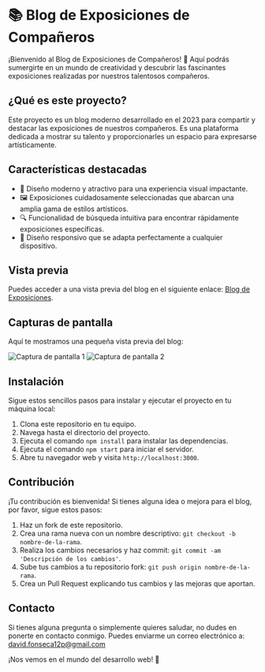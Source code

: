 # 📚 Blog de Exposiciones de Compañeros

¡Bienvenido al Blog de Exposiciones de Compañeros! 🎉 Aquí podrás sumergirte en un mundo de creatividad y descubrir las fascinantes exposiciones realizadas por nuestros talentosos compañeros.

## ¿Qué es este proyecto?

Este proyecto es un blog moderno desarrollado en el 2023 para compartir y destacar las exposiciones de nuestros compañeros. Es una plataforma dedicada a mostrar su talento y proporcionarles un espacio para expresarse artísticamente.

## Características destacadas

- 🌟 Diseño moderno y atractivo para una experiencia visual impactante.
- 🖼️ Exposiciones cuidadosamente seleccionadas que abarcan una amplia gama de estilos artísticos.
- 🔍 Funcionalidad de búsqueda intuitiva para encontrar rápidamente exposiciones específicas.
- 📱 Diseño responsivo que se adapta perfectamente a cualquier dispositivo.

## Vista previa

Puedes acceder a una vista previa del blog en el siguiente enlace: [Blog de Exposiciones](https://davidcreat.github.io/blog-ofimatica/).

## Capturas de pantalla

Aquí te mostramos una pequeña vista previa del blog:

![Captura de pantalla 1](https://i.ibb.co/jZBx271/img1w.png)
![Captura de pantalla 2](https://i.ibb.co/QrSvwj4/img2w.png)

## Instalación

Sigue estos sencillos pasos para instalar y ejecutar el proyecto en tu máquina local:

1. Clona este repositorio en tu equipo.
2. Navega hasta el directorio del proyecto.
3. Ejecuta el comando `npm install` para instalar las dependencias.
4. Ejecuta el comando `npm start` para iniciar el servidor.
5. Abre tu navegador web y visita `http://localhost:3000`.

## Contribución

¡Tu contribución es bienvenida! Si tienes alguna idea o mejora para el blog, por favor, sigue estos pasos:

1. Haz un fork de este repositorio.
2. Crea una rama nueva con un nombre descriptivo: `git checkout -b nombre-de-la-rama`.
3. Realiza los cambios necesarios y haz commit: `git commit -am 'Descripción de los cambios'`.
4. Sube tus cambios a tu repositorio fork: `git push origin nombre-de-la-rama`.
5. Crea un Pull Request explicando tus cambios y las mejoras que aportan.

## Contacto

Si tienes alguna pregunta o simplemente quieres saludar, no dudes en ponerte en contacto conmigo. Puedes enviarme un correo electrónico a: david.fonseca12p@gmail.com

¡Nos vemos en el mundo del desarrollo web! 🎨
